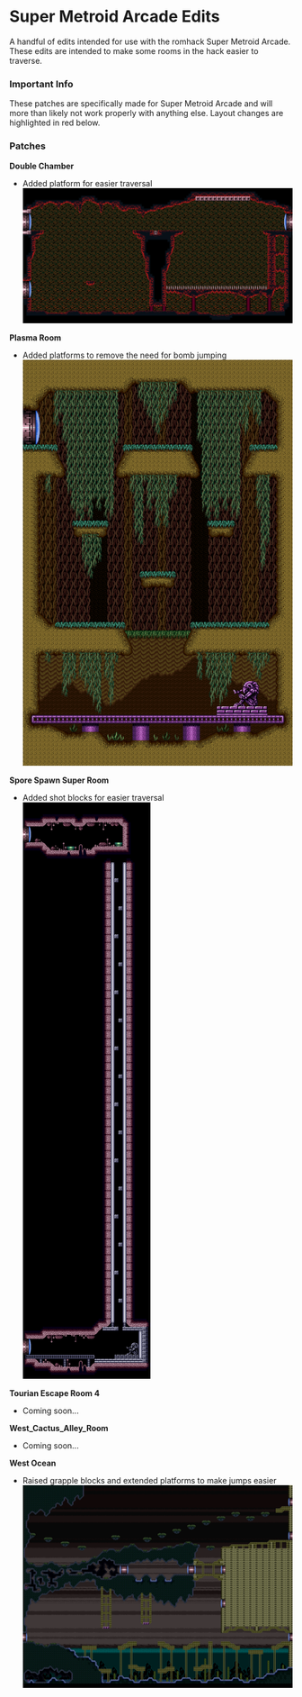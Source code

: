 # Super Metroid Arcade Edits
A handful of edits intended for use with the romhack Super Metroid Arcade. These edits are intended to make some rooms in the hack easier to traverse.

### Important Info
These patches are specifically made for Super Metroid Arcade and will more than likely not work properly with anything else.
Layout changes are highlighted in red below.

### Patches
**Double Chamber**
- Added platform for easier traversal
![alt text](https://github.com/SilkyKitsune/SuperMetroidArcadeEdits/blob/master/images/double_chamber_7ADAD.png "Double Chamber")

**Plasma Room**
- Added platforms to remove the need for bomb jumping
![alt text](https://github.com/SilkyKitsune/SuperMetroidArcadeEdits/blob/master/images/plasma_room_7D2AA.png "Plasma Room")

**Spore Spawn Super Room**
- Added shot blocks for easier traversal
![alt text](https://github.com/SilkyKitsune/SuperMetroidArcadeEdits/blob/master/images/spore_spawn_super_room_79B5B.png "Spore Spawn Super Room")

**Tourian Escape Room 4**
- Coming soon...

**West_Cactus_Alley_Room**
- Coming soon...

**West Ocean**
- Raised grapple blocks and extended platforms to make jumps easier
![alt text](https://github.com/SilkyKitsune/SuperMetroidArcadeEdits/blob/master/images/west_ocean_793FE.png "West Ocean")